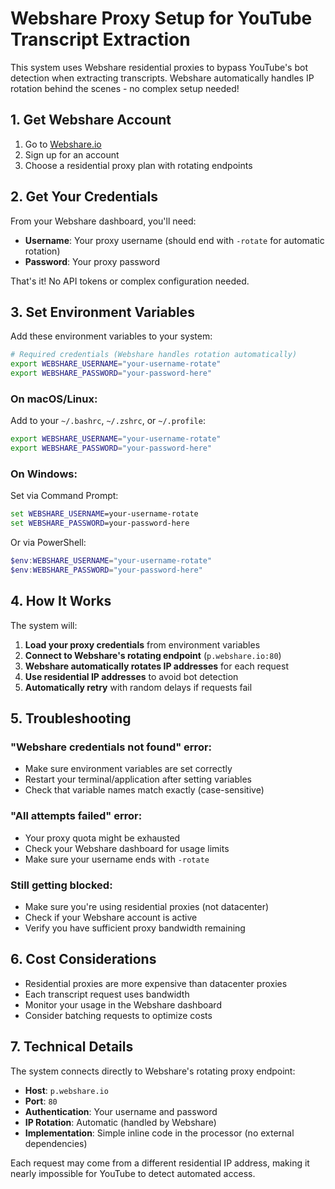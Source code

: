 # Webshare Proxy Setup for YouTube Transcript Extraction

This system uses Webshare residential proxies to bypass YouTube's bot detection when extracting transcripts. Webshare automatically handles IP rotation behind the scenes - no complex setup needed!

## 1. Get Webshare Account

1. Go to [Webshare.io](https://www.webshare.io/)
2. Sign up for an account
3. Choose a residential proxy plan with rotating endpoints

## 2. Get Your Credentials

From your Webshare dashboard, you'll need:

- **Username**: Your proxy username (should end with `-rotate` for automatic rotation)
- **Password**: Your proxy password 

That's it! No API tokens or complex configuration needed.

## 3. Set Environment Variables

Add these environment variables to your system:

```bash
# Required credentials (Webshare handles rotation automatically)
export WEBSHARE_USERNAME="your-username-rotate"
export WEBSHARE_PASSWORD="your-password-here"
```

### On macOS/Linux:
Add to your `~/.bashrc`, `~/.zshrc`, or `~/.profile`:

```bash
export WEBSHARE_USERNAME="your-username-rotate"
export WEBSHARE_PASSWORD="your-password-here"
```

### On Windows:
Set via Command Prompt:
```cmd
set WEBSHARE_USERNAME=your-username-rotate
set WEBSHARE_PASSWORD=your-password-here
```

Or via PowerShell:
```powershell
$env:WEBSHARE_USERNAME="your-username-rotate"
$env:WEBSHARE_PASSWORD="your-password-here"
```

## 4. How It Works

The system will:

1. **Load your proxy credentials** from environment variables
2. **Connect to Webshare's rotating endpoint** (`p.webshare.io:80`)
3. **Webshare automatically rotates IP addresses** for each request
4. **Use residential IP addresses** to avoid bot detection
5. **Automatically retry** with random delays if requests fail

## 5. Troubleshooting

### "Webshare credentials not found" error:
- Make sure environment variables are set correctly
- Restart your terminal/application after setting variables
- Check that variable names match exactly (case-sensitive)

### "All attempts failed" error:
- Your proxy quota might be exhausted
- Check your Webshare dashboard for usage limits
- Make sure your username ends with `-rotate`

### Still getting blocked:
- Make sure you're using residential proxies (not datacenter)
- Check if your Webshare account is active
- Verify you have sufficient proxy bandwidth remaining

## 6. Cost Considerations

- Residential proxies are more expensive than datacenter proxies
- Each transcript request uses bandwidth
- Monitor your usage in the Webshare dashboard
- Consider batching requests to optimize costs

## 7. Technical Details

The system connects directly to Webshare's rotating proxy endpoint:
- **Host**: `p.webshare.io`  
- **Port**: `80`
- **Authentication**: Your username and password
- **IP Rotation**: Automatic (handled by Webshare)
- **Implementation**: Simple inline code in the processor (no external dependencies)

Each request may come from a different residential IP address, making it nearly impossible for YouTube to detect automated access. 
